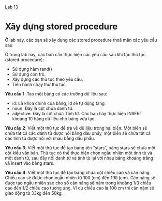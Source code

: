 [Lab 13](https://docs.google.com/document/d/1rWeqj2axnQe0N8gxF-Qt9o5BqilwdokJ/edit)

# Xây dựng stored procedure

Ở lab này, các bạn sẽ xây dựng các stored procedure thoả mãn các yêu cầu sau:

Ở trong lab này, các bạn cần thực hiện các yêu cầu sau khi tạo thủ tục (stored procedure):

- Sử dụng hàm rand()
- Sử dụng con trỏ.
- Xây dựng các thủ tục theo yêu cầu.
- Tiến hành chạy thử thủ tục.

**Yêu cầu 1**: Tạo một bảng có các trường dữ liệu sau:

- id: Là khoá chính của bảng, id sẽ tự động tăng.
- noun: Đây là cột chứa danh từ.
- adjective: Đây là cột chứa Tính từ.
  Các bạn hãy thực hiện INSERT khoảng 10 hàng dữ liệu cho bảng vừa tạo.

**Yêu cầu 2**: Viết một thủ tục để trả về dữ liệu trong hai biến. Một biến sẽ chứa tất cả các danh từ được nối bằng dấu phẩy, một biến sẽ chứa tất cả các tính từ được nối với nhau bằng dấu phẩu.

**Yêu cầu 3**: Viết một thủ tục để tạo bảng tên “stars”, bảng stars sẽ chứa một cột kiểu văn bản. Thủ tục có thể thực hiện chọn ngẫu nhiên một tính từ và một danh từ, sau đấy nối danh từ và tính từ lại với nhau bằng khoảng trắng và insert vào bảng stars.

**Yêu cầu 4**: Viết một thủ tục để tạo bảng chứa cột chiều cao và cân năng. Chiều cao sẽ được chọn ngẫu nhiên từ 100 (cm) đến 190 (cm). Cân năng sẽ được tạo ngẫu nhiên sao cho số cân năng sẽ nằm trong khoảng 1/3 chiều cao đến 1/2 chiều cao tương ứng. Ví dụ chiều cao là 100 cm thì cân nặm sẽ giao động từ 33kg đến 50kg.
